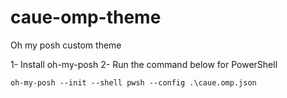 # caue-omp-theme
Oh my posh custom theme

1- Install oh-my-posh
2- Run the command below for PowerShell
```
oh-my-posh --init --shell pwsh --config .\caue.omp.json 
```